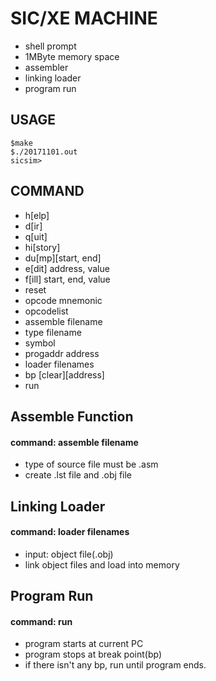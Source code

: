 # SIC/XE MACHINE
- shell prompt 
- 1MByte memory space 
- assembler    
- linking loader   
- program run   

## USAGE
```{.no-highlight}
$make   
$./20171101.out    
sicsim>
```

## COMMAND
- h[elp]  
- d[ir]   
- q[uit]   
- hi[story]   
- du[mp][start, end]   
- e[dit] address, value   
- f[ill] start, end, value   
- reset   
- opcode mnemonic   
- opcodelist   
- assemble filename   
- type filename   
- symbol   
- progaddr address   
- loader filenames   
- bp [clear][address]   
- run   

## Assemble Function
#### command: assemble filename
- type of source file must be .asm
- create .lst file and .obj file

## Linking Loader
#### command: loader filenames
- input: object file(.obj)
- link object files and load into memory

## Program Run
#### command: run
- program starts at current PC
- program stops at break point(bp)
- if there isn't any bp, run until program ends.
